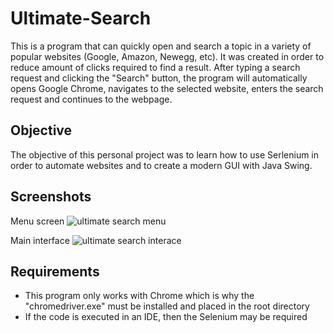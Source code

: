# Ultimate-Search
This is a program that can quickly open and search a topic in a variety of popular websites (Google, Amazon, Newegg, etc). It was created in order to reduce amount of clicks required to find a result. After typing a search request and clicking the "Search" button, the program will automatically opens Google Chrome, navigates to the selected website, enters the search request and continues to the webpage.

## Objective
The objective of this personal project was to learn how to use Serlenium in order to automate websites and to create a modern GUI with Java Swing. 

## Screenshots
Menu screen
![ultimate search menu](https://user-images.githubusercontent.com/22140953/34910911-68a99f30-f88c-11e7-8ade-0509c5e473a9.png)

Main interface
![ultimate search interace](https://user-images.githubusercontent.com/22140953/34910912-6da731c8-f88c-11e7-809c-1fe95c6c2bfc.png)

## Requirements
- This program only works with Chrome which is why the "chromedriver.exe" must be installed and placed in the root directory
- If the code is executed in an IDE, then the Selenium may be required 
